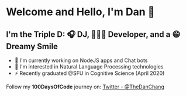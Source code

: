 # Welcome and Hello, I'm Dan 👋

## I'm the Triple D: 🎧 DJ, 🧑🏻‍💻 Developer, and a 😁 Dreamy Smile
- 🌱  I'm currently working on NodeJS apps and Chat bots
- 💬  I'm interested in Natural Language Processing technologies
- ⚡  Recently graduated @SFU in Cognitive Science (April 2020)

Follow my **100DaysOfCode** journey on:
[Twitter - @TheDanChang](https://twitter.com/TheDanChang)
